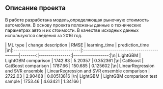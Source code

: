 ## Описание проекта
В работе разработана модель,определяющая рыночную стоимость автомобиля. В основу проекта положены данные о технических параметрах авто и их стоимости. В качестве исходных данных используются сведения за 2016 год.




| ML type                           | change description                           |    RMSE |   learning_time |   prediction_time |\n|:----------------------------------|:---------------------------------------------|--------:|----------------:|------------------:|\n| LightGBM                          | LightGBM comparison                          | 1742.83 |         5.20357 |        0.352361   |\n| CatBoost                          | CatBoost comparison                          | 1787.66 |       150.685   |        0.125602   |\n| LinearRegression and SVR ensemble | LinearRegression and SVR ensemble comparison | 2722.03 |         2.90468 |        0.00513816 |\n| LightGBM                          | LightGBM comparison test sample              | 1753.46 |         4.63421 |        1.34166    |

